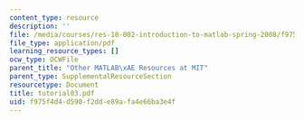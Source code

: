 ```yaml
---
content_type: resource
description: ''
file: /media/courses/res-18-002-introduction-to-matlab-spring-2008/f975f4d4d590f2dde89afa4e66ba3e4f_tutorial03.pdf
file_type: application/pdf
learning_resource_types: []
ocw_type: OCWFile
parent_title: "Other MATLAB\xAE Resources at MIT"
parent_type: SupplementalResourceSection
resourcetype: Document
title: tutorial03.pdf
uid: f975f4d4-d590-f2dd-e89a-fa4e66ba3e4f
---
```

